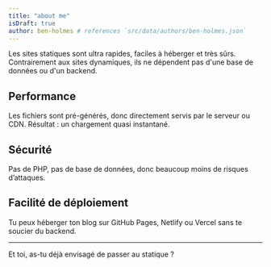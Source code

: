 ```yaml
---
title: "about me"
isDraft: true
author: ben-holmes # references `src/data/authors/ben-holmes.json`
---
```


Les sites statiques sont ultra rapides, faciles à héberger et très sûrs. Contrairement aux sites dynamiques, ils ne dépendent pas d'une base de données ou d'un backend.

## Performance

Les fichiers sont pré-générés, donc directement servis par le serveur ou CDN. Résultat : un chargement quasi instantané.

## Sécurité

Pas de PHP, pas de base de données, donc beaucoup moins de risques d’attaques.

## Facilité de déploiement

Tu peux héberger ton blog sur GitHub Pages, Netlify ou Vercel sans te soucier du backend.

---

Et toi, as-tu déjà envisagé de passer au statique ?
